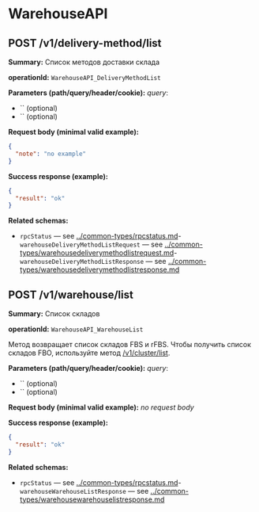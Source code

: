 # WarehouseAPI

## POST /v1/delivery-method/list

**Summary:** Список методов доставки склада

**operationId:** `WarehouseAPI_DeliveryMethodList`

**Parameters (path/query/header/cookie):**
_query_:
- `` (optional)
- `` (optional)

**Request body (minimal valid example):**
```json
{
  "note": "no example"
}
```

**Success response (example):**
```json
{
  "result": "ok"
}
```

**Related schemas:**
- `rpcStatus` — see [../common-types/rpcstatus.md](../common-types/rpcstatus.md)- `warehouseDeliveryMethodListRequest` — see [../common-types/warehousedeliverymethodlistrequest.md](../common-types/warehousedeliverymethodlistrequest.md)- `warehouseDeliveryMethodListResponse` — see [../common-types/warehousedeliverymethodlistresponse.md](../common-types/warehousedeliverymethodlistresponse.md)
## POST /v1/warehouse/list

**Summary:** Список складов

**operationId:** `WarehouseAPI_WarehouseList`

Метод возвращает список складов FBS и rFBS. Чтобы получить список складов FBO, используйте метод [/v1/cluster/list](#operation/SupplyDraftAPI_DraftClusterList).

**Parameters (path/query/header/cookie):**
_query_:
- `` (optional)
- `` (optional)

**Request body (minimal valid example):**
_no request body_

**Success response (example):**
```json
{
  "result": "ok"
}
```

**Related schemas:**
- `rpcStatus` — see [../common-types/rpcstatus.md](../common-types/rpcstatus.md)- `warehouseWarehouseListResponse` — see [../common-types/warehousewarehouselistresponse.md](../common-types/warehousewarehouselistresponse.md)

